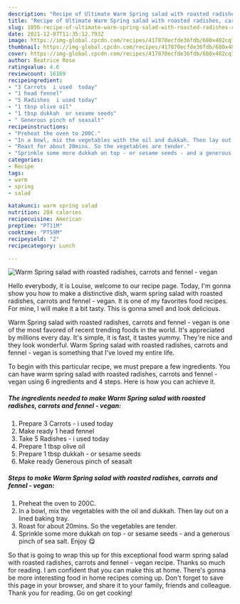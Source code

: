 ```yaml
---
description: "Recipe of Ultimate Warm Spring salad with roasted radishes, carrots and fennel - vegan"
title: "Recipe of Ultimate Warm Spring salad with roasted radishes, carrots and fennel - vegan"
slug: 1856-recipe-of-ultimate-warm-spring-salad-with-roasted-radishes-carrots-and-fennel-vegan
date: 2021-12-07T11:35:12.793Z
image: https://img-global.cpcdn.com/recipes/417870ecfde36fdb/680x482cq70/warm-spring-salad-with-roasted-radishes-carrots-and-fennel-vegan-recipe-main-photo.jpg
thumbnail: https://img-global.cpcdn.com/recipes/417870ecfde36fdb/680x482cq70/warm-spring-salad-with-roasted-radishes-carrots-and-fennel-vegan-recipe-main-photo.jpg
cover: https://img-global.cpcdn.com/recipes/417870ecfde36fdb/680x482cq70/warm-spring-salad-with-roasted-radishes-carrots-and-fennel-vegan-recipe-main-photo.jpg
author: Beatrice Rose
ratingvalue: 4.6
reviewcount: 16169
recipeingredient:
- "3 Carrots  i used  today"
- "1 head fennel"
- "5 Radishes  i used today"
- "1 tbsp olive oil"
- "1 tbsp dukkah  or sesame seeds"
- " Generous pinch of seasalt"
recipeinstructions:
- "Preheat the oven to 200C."
- "In a bowl, mix the vegetables with the oil and dukkah. Then lay out on a lined baking tray."
- "Roast for about 20mins. So the vegetables are tender."
- "Sprinkle some more dukkah on top - or sesame seeds - and a generous pinch of sea salt. Enjoy 😋"
categories:
- Recipe
tags:
- warm
- spring
- salad

katakunci: warm spring salad 
nutrition: 204 calories
recipecuisine: American
preptime: "PT11M"
cooktime: "PT59M"
recipeyield: "2"
recipecategory: Lunch

---
```



![Warm Spring salad with roasted radishes, carrots and fennel - vegan](https://img-global.cpcdn.com/recipes/417870ecfde36fdb/680x482cq70/warm-spring-salad-with-roasted-radishes-carrots-and-fennel-vegan-recipe-main-photo.jpg)

Hello everybody, it is Louise, welcome to our recipe page. Today, I'm gonna show you how to make a distinctive dish, warm spring salad with roasted radishes, carrots and fennel - vegan. It is one of my favorites food recipes. For mine, I will make it a bit tasty. This is gonna smell and look delicious.

Warm Spring salad with roasted radishes, carrots and fennel - vegan is one of the most favored of recent trending foods in the world. It's appreciated by millions every day. It's simple, it is fast, it tastes yummy. They're nice and they look wonderful. Warm Spring salad with roasted radishes, carrots and fennel - vegan is something that I've loved my entire life.




To begin with this particular recipe, we must prepare a few ingredients. You can have warm spring salad with roasted radishes, carrots and fennel - vegan using 6 ingredients and 4 steps. Here is how you can achieve it.

<!--inarticleads1-->

##### The ingredients needed to make Warm Spring salad with roasted radishes, carrots and fennel - vegan:

1. Prepare 3 Carrots - i used  today
1. Make ready 1 head fennel
1. Take 5 Radishes - i used today
1. Prepare 1 tbsp olive oil
1. Prepare 1 tbsp dukkah - or sesame seeds
1. Make ready  Generous pinch of seasalt




<!--inarticleads2-->

##### Steps to make Warm Spring salad with roasted radishes, carrots and fennel - vegan:

1. Preheat the oven to 200C.
1. In a bowl, mix the vegetables with the oil and dukkah. Then lay out on a lined baking tray.
1. Roast for about 20mins. So the vegetables are tender.
1. Sprinkle some more dukkah on top - or sesame seeds - and a generous pinch of sea salt. Enjoy 😋




So that is going to wrap this up for this exceptional food warm spring salad with roasted radishes, carrots and fennel - vegan recipe. Thanks so much for reading. I am confident that you can make this at home. There's gonna be more interesting food in home recipes coming up. Don't forget to save this page in your browser, and share it to your family, friends and colleague. Thank you for reading. Go on get cooking!
